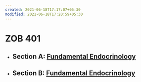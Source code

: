 ```yaml
---
created: 2021-06-18T17:17:07+05:30
modified: 2021-06-18T17:20:59+05:30
---
```


# ZOB 401

* ## Section A: [Fundamental Endocrinology](./A_Fundamental_Endocrinology/syllabus.md)
* ## Section B: [Fundamental Endocrinology](./A_Fundamental_Endocrinology/syllabus.md)
